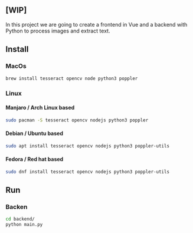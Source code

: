 ## [WIP]

In this project we are going to create a frontend in Vue and a backend with Python to process images and extract text.

## Install

### MacOs
```bash
brew install tesseract opencv node python3 poppler
```

### Linux

#### Manjaro / Arch Linux based
```bash
sudo pacman -S tesseract opencv nodejs python3 poppler
```

#### Debian / Ubuntu based
```bash
sudo apt install tesseract opencv nodejs python3 poppler-utils
```

#### Fedora / Red hat based
```bash
sudo dnf install tesseract opencv nodejs python3 poppler-utils
```

## Run

### Backen
```bash
cd backend/
python main.py
```
